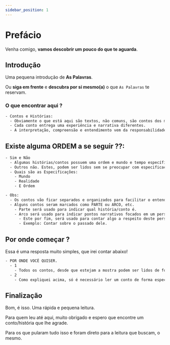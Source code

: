 ```yaml
---
sidebar_position: 1
---
```


# Prefácio

Venha comigo, **vamos descobrir um pouco do que te aguarda**.

## Introdução

Uma pequena introdução de **As Palavras**.

Ou **siga em frente** e **descubra por si mesmo(a)** o que <code>As Palavras</code> te reservam.

### O que encontrar aqui ?

```bash
- Contos e Histórias:
  - Obviamente o que está aqui são textos, não comuns, são contos dos mais diversos tipos e modelos.
  - Cada conto entrega uma experiência e narrativa diferentes.
  - A interpretação, compreensão e entendimento vem da responsabilidade do leitor(a).
```

## Existe alguma ORDEM a se seguir ??:

```bash
- Sim e Não
  - Algumas histórias/contos possuem uma ordem e mundo e tempo específico que se passam e devem ser lidos.
  - Outros não. Estes, podem ser lidos sem se preocupar com especificações.
  - Quais são as Especificações:
    - Mundo
    - Realidade
    - E Ordem
```

```bash
- Obs:
  - Os contos vão ficar separados e organizados para facilitar o entendimento.
  - Alguns contos seram marcados como PARTE ou ARCO, etc.
    - Parte será usado para indicar qual história/conto é.
    - Arco será usado para indicar pontos narrativos focados em um personagem.
      - Este por fim, será usado para contar algo a respeito deste personagem
      - Exemplo: Contar sobre o passado dele.
```

## Por onde começar ?

Essa é uma resposta muito simples, que irei contar abaixo!

```bash
- POR ONDE VOCÊ QUISER.
  - 1
    - Todos os contos, desde que estejam a mostra podem ser lidos de forma independente.
  - 2
    - Como expliquei acima, só é necessário ler um conto de forma específica se este possuir algum indicativo, seja por conter Parte, Arco ou estar em uma lista específica.
```
## Finalização

Bom, é isso. Uma rápida e pequena leitura.

Para quem leu até aqui, muito obrigado e espero que encontre um conto/história que lhe agrade.

Para os que pularam tudo isso e foram direto para a leitura que buscam, o mesmo.
